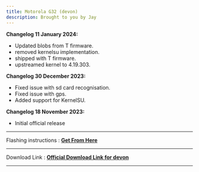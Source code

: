 ```yaml
---
title: Motorola G32 (devon) 
description: Brought to you by Jay
---
```


<b>Changelog 11 January 2024:</b> 
- Updated blobs from T firmware.
- removed kernelsu implementation.
- shipped with T firmware.
- upstreamed kernel to 4.19.303.

<b>Changelog 30 December 2023:</b> 
- Fixed issue with sd card recognisation.
- Fixed issue with gps.
- Added support for KernelSU. 

<b>Changelog 18 November 2023:</b> 
- Initial official release

----
Flashing instructions : [**Get From Here**](devon_inst.md)

----
Download Link : [**Official Download Link for devon**](https://sourceforge.net/projects/projectmatrixx/files/Android-14/devon/)

----
